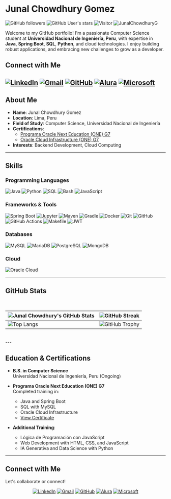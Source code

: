 # Junal Chowdhury Gomez

![GitHub followers](https://img.shields.io/github/followers/JunalChowdhuryG?style=social) ![GitHub User's stars](https://img.shields.io/github/stars/JunalChowdhuryG?style=social) ![Visitor](https://visitor-badge.laobi.icu/badge?page_id=JunalChowdhuryG.repoName) <img src="https://komarev.com/ghpvc/?username=JunalChowdhuryG" alt="JunalChowdhuryG" />

Welcome to my GitHub portfolio! I'm a passionate Computer Science student at **Universidad Nacional de Ingeniería, Peru**, with expertise in **Java**, **Spring Boot**, **SQL**, **Python**, and cloud technologies. I enjoy building robust applications, and embracing new challenges to grow as a developer.
## Connect with Me
<a href="https://www.linkedin.com/in/junal-chowdhury-g/"><img src="https://img.shields.io/badge/LinkedIn-0A66C2?style=flat&logo=linkedin&logoColor=white" alt="LinkedIn" /></a>
  <a href="mailto:chowdhurygomezjunaljohir@gmail.com"><img src="https://img.shields.io/badge/Gmail-EA4335?style=flat&logo=gmail&logoColor=white" alt="Gmail" /></a>
  <a href="https://github.com/JunalChowdhuryG"><img src="https://img.shields.io/badge/GitHub-181717?style=flat&logo=github&logoColor=white" alt="GitHub" /></a>
  <a href="https://app.aluracursos.com/user/chowdhurygomezjunaljohir"><img src="https://custom-icon-badges.demolab.com/badge/Alura-001332?logo=alura-white&logoColor=fff" alt="Alura" /></a>
  <a href="https://learn.microsoft.com/es-es/users/junalchowdhuryg/"><img src="https://img.shields.io/badge/Microsoft-1e2c4d?style=flat&logo=microsoft&logoColor=white" alt="Microsoft" /></a>
---

## About Me

- **Name**: Junal Chowdhury Gomez
- **Location**: Lima, Peru
- **Field of Study**: Computer Science, Universidad Nacional de Ingeniería
- **Certifications**: 
  - [Programa Oracle Next Education (ONE) G7](https://app.aluracursos.com/program/certificate/9824475c-66b1-40d3-bddd-3ca67990e750)
  - [Oracle Cloud Infrastructure  (ONE) G7](https://app.aluracursos.com/degree/certificate/ef79764c-2fa4-4a02-8641-3f897bf66a15)
- **Interests**: Backend Development, Cloud Computing


---

## **Skills**

### **Programming Languages**
![Java](https://img.shields.io/badge/Java-%23ED8B00.svg?logo=openjdk&logoColor=white)
![Python](https://img.shields.io/badge/Python-3776AB?style=flat&logo=python&logoColor=white)
![SQL](https://img.shields.io/badge/SQL-4479A1?style=flat&logo=postgresql&logoColor=white)
![Bash](https://img.shields.io/badge/Bash-4EAA25?style=flat&logo=gnu-bash&logoColor=white)
![JavaScript](https://img.shields.io/badge/JavaScript-F7DF1E?style=flat&logo=javascript&logoColor=black)

### **Frameworks & Tools**
![Spring Boot](https://img.shields.io/badge/Spring%20Boot-6DB33F?style=flat&logo=spring-boot&logoColor=white)
![Jupyter](https://img.shields.io/badge/Jupyter-F37626?style=flat&logo=jupyter&logoColor=white)
![Maven](https://img.shields.io/badge/Maven-C71A36?style=flat&logo=apache-maven&logoColor=white)
![Gradle](https://img.shields.io/badge/Gradle-02303A?style=flat&logo=gradle&logoColor=white)
![Docker](https://img.shields.io/badge/Docker-2496ED?style=flat&logo=docker&logoColor=white)
![Git](https://img.shields.io/badge/Git-F05032?style=flat&logo=git&logoColor=white)
![GitHub](https://img.shields.io/badge/GitHub-181717?style=flat&logo=github&logoColor=white)
![GitHub Actions](https://img.shields.io/badge/GitHub%20Actions-2088FF?style=flat&logo=github-actions&logoColor=white)
![Makefile](https://img.shields.io/badge/Makefile-064F8C?style=flat&logo=gnu&logoColor=white)
![JWT](https://img.shields.io/badge/JWT-000000?style=flat&logo=json-web-tokens&logoColor=white)

### **Databases**
![MySQL](https://img.shields.io/badge/MySQL-4479A1?style=flat&logo=mysql&logoColor=white)
![MariaDB](https://img.shields.io/badge/MariaDB-003545?style=flat&logo=mariadb&logoColor=white)
![PostgreSQL](https://img.shields.io/badge/PostgreSQL-4169E1?style=flat&logo=postgresql&logoColor=white)
![MongoDB](https://img.shields.io/badge/MongoDB-47A248?style=flat&logo=mongodb&logoColor=white)

### **Cloud**
![Oracle Cloud](https://img.shields.io/badge/Oracle%20Cloud-F80000?style=flat&logo=oracle&logoColor=white)

---

## **GitHub Stats**

<br>

| ![Junal Chowdhury's GitHub Stats](https://github-readme-stats.vercel.app/api?username=JunalChowdhuryG&show_icons=true&theme=tokyonight) | ![GitHub Streak](https://github-readme-streak-stats.herokuapp.com/?user=JunalChowdhuryG&theme=tokyonight) |
| --- | --- |
| ![Top Langs](https://github-readme-stats-eight-theta.vercel.app/api/top-langs/?username=JunalChowdhuryG&layout=compact&langs_count=8&theme=tokyonight) | ![GitHub Trophy](https://github-profile-trophy.vercel.app/?username=JunalChowdhuryG&theme=tokyonight&row=2&column=4) |

<br>
---

## **Education & Certifications**

- **B.S. in Computer Science**  
  Universidad Nacional de Ingeniería, Peru (Ongoing)

- **Programa Oracle Next Education (ONE) G7**  
  Completed training in:
  - Java and Spring Boot
  - SQL with MySQL
  - Oracle Cloud Infrastructure
  - [View Certificate](https://app.aluracursos.com/program/certificate/9824475c-66b1-40d3-bddd-3ca67990e750)

- **Additional Training**:
  - Lógica de Programación con JavaScript
  - Web Development with HTML, CSS, and JavaScript
  - IA Generativa and Data Science with Python
---

## Connect with Me
Let's collaborate or connect!  
<div align="center">
  <a href="https://www.linkedin.com/in/junal-chowdhury-g/"><img src="https://img.shields.io/badge/LinkedIn-0A66C2?style=flat&logo=linkedin&logoColor=white" alt="LinkedIn" /></a>
  <a href="mailto:chowdhurygomezjunaljohir@gmail.com"><img src="https://img.shields.io/badge/Gmail-EA4335?style=flat&logo=gmail&logoColor=white" alt="Gmail" /></a>
  <a href="https://github.com/JunalChowdhuryG"><img src="https://img.shields.io/badge/GitHub-181717?style=flat&logo=github&logoColor=white" alt="GitHub" /></a>
  <a href="https://app.aluracursos.com/user/chowdhurygomezjunaljohir"><img src="https://custom-icon-badges.demolab.com/badge/Alura-001332?logo=alura-white&logoColor=fff" alt="Alura" /></a>
  <a href="https://learn.microsoft.com/es-es/users/junalchowdhuryg/"><img src="https://img.shields.io/badge/Microsoft-1e2c4d?style=flat&logo=microsoft&logoColor=white" alt="Microsoft" /></a>
</div>
